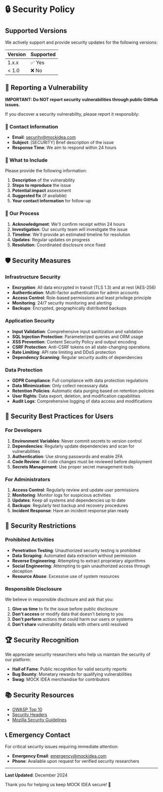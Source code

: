# 🔒 Security Policy

## Supported Versions

We actively support and provide security updates for the following versions:

| Version | Supported          |
| ------- | ------------------ |
| 1.x.x   | ✅ Yes             |
| < 1.0   | ❌ No              |

## 🚨 Reporting a Vulnerability

**IMPORTANT: Do NOT report security vulnerabilities through public GitHub issues.**

If you discover a security vulnerability, please report it responsibly:

### 📧 Contact Information

- **Email**: security@mockidea.com
- **Subject**: [SECURITY] Brief description of the issue
- **Response Time**: We aim to respond within 24 hours

### 📝 What to Include

Please provide the following information:

1. **Description** of the vulnerability
2. **Steps to reproduce** the issue
3. **Potential impact** assessment
4. **Suggested fix** (if available)
5. **Your contact information** for follow-up

### 🔄 Our Process

1. **Acknowledgment**: We'll confirm receipt within 24 hours
2. **Investigation**: Our security team will investigate the issue
3. **Timeline**: We'll provide an estimated timeline for resolution
4. **Updates**: Regular updates on progress
5. **Resolution**: Coordinated disclosure once fixed

## 🛡️ Security Measures

### Infrastructure Security

- **Encryption**: All data encrypted in transit (TLS 1.3) and at rest (AES-256)
- **Authentication**: Multi-factor authentication for admin accounts
- **Access Control**: Role-based permissions and least privilege principle
- **Monitoring**: 24/7 security monitoring and alerting
- **Backups**: Encrypted, geographically distributed backups

### Application Security

- **Input Validation**: Comprehensive input sanitization and validation
- **SQL Injection Protection**: Parameterized queries and ORM usage
- **XSS Prevention**: Content Security Policy and output encoding
- **CSRF Protection**: Anti-CSRF tokens on all state-changing operations
- **Rate Limiting**: API rate limiting and DDoS protection
- **Dependency Scanning**: Regular security audits of dependencies

### Data Protection

- **GDPR Compliance**: Full compliance with data protection regulations
- **Data Minimization**: Only collect necessary data
- **Retention Policies**: Automatic data purging based on retention policies
- **User Rights**: Data export, deletion, and modification capabilities
- **Audit Logs**: Comprehensive logging of data access and modifications

## 🔐 Security Best Practices for Users

### For Developers

1. **Environment Variables**: Never commit secrets to version control
2. **Dependencies**: Regularly update dependencies and scan for vulnerabilities
3. **Authentication**: Use strong passwords and enable 2FA
4. **Code Review**: All code changes must be reviewed before deployment
5. **Secrets Management**: Use proper secret management tools

### For Administrators

1. **Access Control**: Regularly review and update user permissions
2. **Monitoring**: Monitor logs for suspicious activities
3. **Updates**: Keep all systems and dependencies up to date
4. **Backups**: Regularly test backup and recovery procedures
5. **Incident Response**: Have an incident response plan ready

## 🚫 Security Restrictions

### Prohibited Activities

- **Penetration Testing**: Unauthorized security testing is prohibited
- **Data Scraping**: Automated data extraction without permission
- **Reverse Engineering**: Attempting to extract proprietary algorithms
- **Social Engineering**: Attempting to gain unauthorized access through deception
- **Resource Abuse**: Excessive use of system resources

### Responsible Disclosure

We believe in responsible disclosure and ask that you:

1. **Give us time** to fix the issue before public disclosure
2. **Don't access** or modify data that doesn't belong to you
3. **Don't perform** actions that could harm our users or systems
4. **Don't share** vulnerability details with others until resolved

## 🏆 Security Recognition

We appreciate security researchers who help us maintain the security of our platform:

- **Hall of Fame**: Public recognition for valid security reports
- **Bug Bounty**: Monetary rewards for qualifying vulnerabilities
- **Swag**: MOCK IDEA merchandise for contributors

## 📚 Security Resources

- [OWASP Top 10](https://owasp.org/www-project-top-ten/)
- [Security Headers](https://securityheaders.com/)
- [Mozilla Security Guidelines](https://infosec.mozilla.org/guidelines/)

## 📞 Emergency Contact

For critical security issues requiring immediate attention:

- **Emergency Email**: emergency@mockidea.com
- **Phone**: Available upon request for verified security researchers

---

**Last Updated**: December 2024

Thank you for helping us keep MOCK IDEA secure! 🙏
